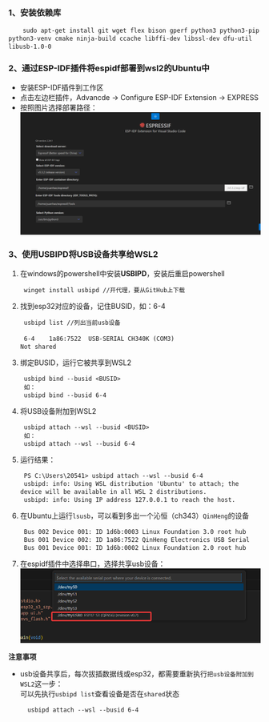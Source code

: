 ### 1、安装依赖库  

        sudo apt-get install git wget flex bison gperf python3 python3-pip python3-venv cmake ninja-build ccache libffi-dev libssl-dev dfu-util libusb-1.0-0  

### 2、通过ESP-IDF插件将espidf部署到wsl2的Ubuntu中    
- 安装ESP-IDF插件到工作区
- 点击左边栏插件，Advancde -> Configure ESP-IDF Extension -> EXPRESS
- 按照图片选择部署路径：
![图片](../../../markdown图片/espidf_1.png)  
### 3、使用USBIPD将USB设备共享给WSL2  
1. 在windows的powershell中安装**USBIPD**，安装后重启powershell

        winget install usbipd //开代理，要从GitHub上下载

2. 找到esp32对应的设备，记住BUSID，如：6-4

        usbipd list //列出当前usb设备

        6-4    1a86:7522  USB-SERIAL CH340K (COM3)                                      Not shared
3. 绑定BUSID，运行它被共享到WSL2

        usbipd bind --busid <BUSID>
        如：
        usbipd bind --busid 6-4
4. 将USB设备附加到WSL2

        usbipd attach --wsl --busid <BUSID>
        如：
        usbipd attach --wsl --busid 6-4
5. 运行结果：

        PS C:\Users\20541> usbipd attach --wsl --busid 6-4
        usbipd: info: Using WSL distribution 'Ubuntu' to attach; the device will be available in all WSL 2 distributions.
        usbipd: info: Using IP address 127.0.0.1 to reach the host.
6. 在Ubuntu上运行`lsusb`，可以看到多出一个沁恒（ch343）`QinHeng`的设备

        Bus 002 Device 001: ID 1d6b:0003 Linux Foundation 3.0 root hub
        Bus 001 Device 002: ID 1a86:7522 QinHeng Electronics USB Serial
        Bus 001 Device 001: ID 1d6b:0002 Linux Foundation 2.0 root hub
7. 在espidf插件中选择串口，选择共享usb设备：
![图片](../../../markdown图片/espidf_2.png)

**注意事项**  

- usb设备共享后，每次拔插数据线或esp32，都需要重新执行`把usb设备附加到WSL2`这一步：  
可以先执行`usbipd list`查看设备是否在`shared`状态

        usbipd attach --wsl --busid 6-4